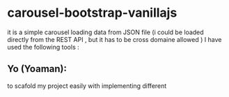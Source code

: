 # carousel-bootstrap-vanillajs

it is a simple carousel loading data from JSON file (i could be loaded directly from the REST API , but it has to be cross domaine allowed )
I have used the following tools :

## Yo (Yoaman):
to scafold my project easily with implementing different
